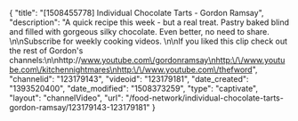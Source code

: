 {
    "title": "[1508455778] Individual Chocolate Tarts - Gordon Ramsay",
    "description": "A quick recipe this week - but a real treat. Pastry baked blind and filled with gorgeous silky chocolate. Even better, no need to share. \n\nSubscribe for weekly cooking videos. \n\nIf you liked this clip check out the rest of Gordon's channels:\n\nhttp:\/\/www.youtube.com\/gordonramsay\nhttp:\/\/www.youtube.com\/kitchennightmares\nhttp:\/\/www.youtube.com\/thefword",
    "channelid": "123179143",
    "videoid": "123179181",
    "date_created": "1393520400",
    "date_modified": "1508373259",
    "type": "captivate",
    "layout": "channelVideo",
    "url": "\/food-network\/individual-chocolate-tarts-gordon-ramsay\/123179143-123179181"
}